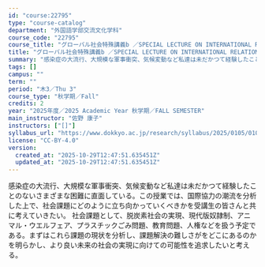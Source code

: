 ```yaml
---
id: "course:22795"
type: "course-catalog"
department: "外国語学部交流文化学科"
course_code: "22795"
course_title: "グローバル社会特殊講義b ／SPECIAL LECTURE ON INTERNATIONAL RELATIONS (B)"
title: "グローバル社会特殊講義b ／SPECIAL LECTURE ON INTERNATIONAL RELATIONS (B)"
summary: "感染症の大流行、大規模な軍事衝突、気候変動など私達は未だかつて経験したことのないさまざまな困難に直面している。この授業では、国際協力の潮流を分析した上で、社会課題にどのように立ち向かっていくべきかを受講生の皆さんと共に考えていきたい。 社会…"
tags: []
campus: ""
term: ""
period: "木3／Thu 3"
course_type: "秋学期／Fall"
credits: 2
year: "2025年度／2025 Academic Year 秋学期／FALL SEMESTER"
main_instructor: "佐野 康子"
instructors: ["[]"]
syllabus_url: "https://www.dokkyo.ac.jp/research/syllabus/2025/0105/0105_22795_ja_JP.html"
license: "CC-BY-4.0"
version:
  created_at: "2025-10-29T12:47:51.635451Z"
  updated_at: "2025-10-29T12:47:51.635451Z"
---
```

感染症の大流行、大規模な軍事衝突、気候変動など私達は未だかつて経験したことのないさまざまな困難に直面している。この授業では、国際協力の潮流を分析した上で、社会課題にどのように立ち向かっていくべきかを受講生の皆さんと共に考えていきたい。 社会課題として、脱炭素社会の実現、現代版奴隷制、アニマル・ウエルフェア、プラスチックごみ問題、教育問題、人権などを扱う予定である。まずはこれら課題の現状を分析し、課題解決の難しさがをどこにあるのかを明らかし、より良い未来の社会の実現に向けての可能性を追求したいと考える。
